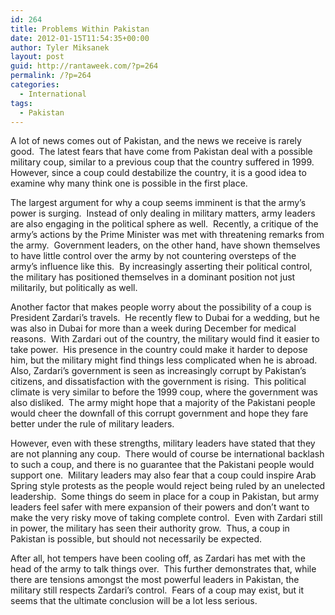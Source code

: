 ```yaml
---
id: 264
title: Problems Within Pakistan
date: 2012-01-15T11:54:35+00:00
author: Tyler Miksanek
layout: post
guid: http://rantaweek.com/?p=264
permalink: /?p=264
categories:
  - International
tags:
  - Pakistan
---
```

A lot of news comes out of Pakistan, and the news we receive is rarely good.  The latest fears that have come from Pakistan deal with a possible military coup, similar to a previous coup that the country suffered in 1999.  However, since a coup could destabilize the country, it is a good idea to examine why many think one is possible in the first place.

The largest argument for why a coup seems imminent is that the army&#8217;s power is surging.  Instead of only dealing in military matters, army leaders are also engaging in the political sphere as well.  Recently, a critique of the army&#8217;s actions by the Prime Minister was met with threatening remarks from the army.  Government leaders, on the other hand, have shown themselves to have little control over the army by not countering oversteps of the army&#8217;s influence like this.  By increasingly asserting their political control, the military has positioned themselves in a dominant position not just militarily, but politically as well.

Another factor that makes people worry about the possibility of a coup is President Zardari&#8217;s travels.  He recently flew to Dubai for a wedding, but he was also in Dubai for more than a week during December for medical reasons.  With Zardari out of the country, the military would find it easier to take power.  His presence in the country could make it harder to depose him, but the military might find things less complicated when he is abroad.  Also, Zardari&#8217;s government is seen as increasingly corrupt by Pakistan&#8217;s citizens, and dissatisfaction with the government is rising.  This political climate is very similar to before the 1999 coup, where the government was also disliked.  The army might hope that a majority of the Pakistani people would cheer the downfall of this corrupt government and hope they fare better under the rule of military leaders.

However, even with these strengths, military leaders have stated that they are not planning any coup.  There would of course be international backlash to such a coup, and there is no guarantee that the Pakistani people would support one.  Military leaders may also fear that a coup could inspire Arab Spring style protests as the people would reject being ruled by an unelected leadership.  Some things do seem in place for a coup in Pakistan, but army leaders feel safer with mere expansion of their powers and don&#8217;t want to make the very risky move of taking complete control.  Even with Zardari still in power, the military has seen their authority grow.  Thus, a coup in Pakistan is possible, but should not necessarily be expected.

After all, hot tempers have been cooling off, as Zardari has met with the head of the army to talk things over.  This further demonstrates that, while there are tensions amongst the most powerful leaders in Pakistan, the military still respects Zardari&#8217;s control.  Fears of a coup may exist, but it seems that the ultimate conclusion will be a lot less serious.